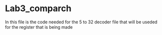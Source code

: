 # Lab3_comparch
In this file is the code needed for the 5 to 32 decoder file that will be useded for the register that is being made
